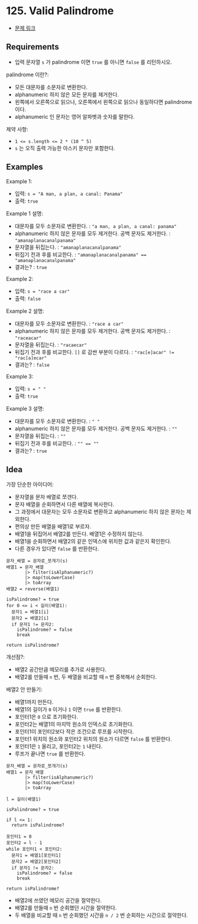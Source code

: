 # 125. Valid Palindrome

- [문제 링크](https://leetcode.com/problems/valid-palindrome/)

## Requirements

- 입력 문자열 `s` 가 palindrome 이면 `true` 를 아니면 `false` 를 리턴하시오.

palindrome 이란?:

- 모든 대문자를 소문자로 변환한다.
- alphanumeric 하지 않은 모든 문자를 제거한다.
- 왼쪽에서 오른쪽으로 읽으나, 오른쪽에서 왼쪽으로 읽으나 동일하다면 palindrome 이다.
- alphanumeric 인 문자는 영어 알파벳과 숫자를 말한다.

제약 사항:

- `1 <= s.length <= 2 * (10 ^ 5)`
- `s` 는 오직 출력 가능한 아스키 문자만 포함한다.

## Examples

Example 1:

- 입력: `s = "A man, a plan, a canal: Panama"`
- 출력: `true`

Example 1 설명:

- 대문자를 모두 소문자로 변환한다. :
  `"a man, a plan, a canal: panama"`
- alphanumeric 하지 않은 문자를 모두 제거한다.
  공백 문자도 제거한다. :
  `"amanaplanacanalpanama"`
- 문자열을 뒤집는다. :
  `"amanaplanacanalpanama"`
- 뒤집기 전과 후를 비교한다. :
  `"amanaplanacanalpanama" == "amanaplanacanalpanama"`
- 결과는? :
  `true`

Example 2:

- 입력: `s = "race a car"`
- 출력: `false`

Example 2 설명:

- 대문자를 모두 소문자로 변환한다. :
  `"race a car"`
- alphanumeric 하지 않은 문자를 모두 제거한다.
  공백 문자도 제거한다. :
  `"raceacar"`
- 문자열을 뒤집는다. :
  `"racaecar"`
- 뒤집기 전과 후를 비교한다. `[]` 로 감싼 부분이 다르다. :
  `"rac[e]acar" != "rac[a]ecar"`
- 결과는? :
  `false`

Example 3:

- 입력: `s = " "`
- 출력: `true`

Example 3 설명:

- 대문자를 모두 소문자로 변환한다. :
  `" "`
- alphanumeric 하지 않은 문자를 모두 제거한다.
  공백 문자도 제거한다. :
  `""`
- 문자열을 뒤집는다. :
  `""`
- 뒤집기 전과 후를 비교한다. :
  `"" == ""`
- 결과는? :
  `true`

## Idea

가장 단순한 아이디어:

- 문자열을 문자 배열로 쪼갠다.
- 문자 배열을 순회하면서 다른 배열에 복사한다.
- 그 과정에서 대문자는 모두 소문자로 변환하고 alphanumeric 하지 않은 문자는 제외한다.
- 편의상 만든 배열을 배열1로 부르자.
- 배열1을 뒤집어서 배열2를 만든다. 배열1은 수정하지 않는다.
- 배열1을 순회하면서 배열2의 같은 인덱스에 위치한 값과 같은지 확인한다.
- 다른 경우가 있다면 `false` 를 반환한다.

```text
문자_배열 = 문자로_쪼개기(s) 
배열1 = 문자_배열
       |> filter(isAlphanumeric?)
       |> map(toLowerCase)
       |> toArray
배열2 = reverse(배열1)

isPalindrome? = true
for 0 <= i < 길이(배열1):
  문자1 = 배열1[i]
  문자2 = 배열2[i]
  if 문자1 != 문자2:
    isPalindrome? = false
    break
    
return isPalindrome?
```

개선점?:

- 배열2 공간만큼 메모리를 추가로 사용한다.
- 배열2를 만들때 `n` 번, 두 배열을 비교할 때 `n` 번 중복해서 순회한다.

배열2 안 만들기:

- 배열1까지 만든다.
- 배열1의 길이가 `0` 이거나 `1` 이면 `true` 를 반환한다.
- 포인터1은 `0` 으로 초기화한다.
- 포인터2는 배열1의 마지막 원소의 인덱스로 초기화한다.
- 포인터1이 포인터2보다 작은 조건으로 루프를 시작한다.
- 포인터1 위치의 원소와 포인터2 위치의 원소가 다르면 `false` 를 반환한다.
- 포인터1은 `1` 올리고, 포인터2는 `1` 내린다.
- 루프가 끝나면 `true` 를 반환한다.

```text
문자_배열 = 문자로_쪼개기(s) 
배열1 = 문자_배열
       |> filter(isAlphanumeric?)
       |> map(toLowerCase)
       |> toArray

l = 길이(배열1)

isPalindrome? = true

if l <= 1:
  return isPalindrome?
  
포인터1 = 0
포인터2 = l - 1
while 포인터1 < 포인터2:
  문자1 = 배열1[포인터1]
  문자2 = 배열2[포인터2]
  if 문자1 != 문자2:
    isPalindrome? = false
    break
    
return isPalindrome?
```

- 배열2에 쓰였던 메모리 공간을 절약한다.
- 배열2를 만들때 `n` 번 순회했던 시간을 절약한다.
- 두 배열을 비교할 때 `n` 번 순회했던 시간을 `n / 2` 번 순회하는 시간으로 절약한다.
 